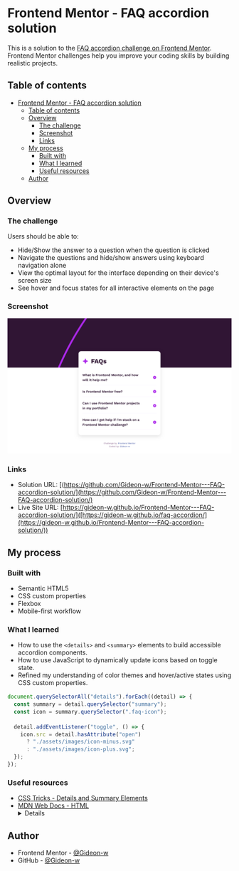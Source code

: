 # Frontend Mentor - FAQ accordion solution

This is a solution to the [FAQ accordion challenge on Frontend Mentor](https://www.frontendmentor.io/challenges/faq-accordion-wyfFdeBwBz). Frontend Mentor challenges help you improve your coding skills by building realistic projects.

## Table of contents

- [Frontend Mentor - FAQ accordion solution](#frontend-mentor---faq-accordion-solution)
  - [Table of contents](#table-of-contents)
  - [Overview](#overview)
    - [The challenge](#the-challenge)
    - [Screenshot](#screenshot)
    - [Links](#links)
  - [My process](#my-process)
    - [Built with](#built-with)
    - [What I learned](#what-i-learned)
    - [Useful resources](#useful-resources)
  - [Author](#author)

## Overview

### The challenge

Users should be able to:

- Hide/Show the answer to a question when the question is clicked
- Navigate the questions and hide/show answers using keyboard navigation alone
- View the optimal layout for the interface depending on their device's screen size
- See hover and focus states for all interactive elements on the page

### Screenshot

![FAQ Accordion Screenshot](./Screenshot.png)

### Links

- Solution URL: [(https://github.com/Gideon-w/Frontend-Mentor---FAQ-accordion-solution/](https://github.com/Gideon-w/Frontend-Mentor---FAQ-accordion-solution/)
- Live Site URL: [https://gideon-w.github.io/Frontend-Mentor---FAQ-accordion-solution/]([https://gideon-w.github.io/faq-accordion/](https://gideon-w.github.io/Frontend-Mentor---FAQ-accordion-solution/))

## My process

### Built with

- Semantic HTML5
- CSS custom properties
- Flexbox
- Mobile-first workflow

### What I learned

- How to use the `<details>` and `<summary>` elements to build accessible accordion components.
- How to use JavaScript to dynamically update icons based on toggle state.
- Refined my understanding of color themes and hover/active states using CSS custom properties.

```js
document.querySelectorAll("details").forEach((detail) => {
  const summary = detail.querySelector("summary");
  const icon = summary.querySelector(".faq-icon");

  detail.addEventListener("toggle", () => {
    icon.src = detail.hasAttribute("open")
      ? "./assets/images/icon-minus.svg"
      : "./assets/images/icon-plus.svg";
  });
});
```

### Useful resources

- [CSS Tricks - Details and Summary Elements](https://css-tricks.com/two-issues-styling-the-details-element/)
- [MDN Web Docs - HTML <details>](https://developer.mozilla.org/en-US/docs/Web/HTML/Element/details)

## Author

- Frontend Mentor - [@Gideon-w](https://www.frontendmentor.io/profile/Gideon-w)
- GitHub - [@Gideon-w](https://github.com/Gideon-w)
